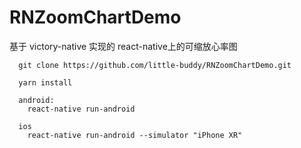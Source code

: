 # RNZoomChartDemo
基于 victory-native 实现的 react-native上的可缩放心率图

```
  git clone https://github.com/little-buddy/RNZoomChartDemo.git
  
  yarn install
  
  android:
    react-native run-android
  
  ios
    react-native run-android --simulator "iPhone XR"
```
